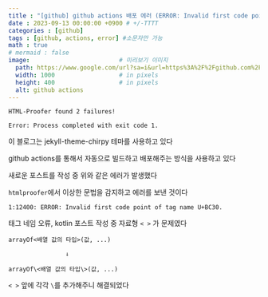 ```yaml
---
title : "[github] github actions 배포 에러 (ERROR: Invalid first code point of tag name U+BC30.)"
date : 2023-09-13 00:00:00 +0900 # +/-TTTT
categories : [github]
tags : [github, actions, error] #소문자만 가능
math : true
# mermaid : false
image:                         # 미리보기 이미지
  path: https://www.google.com/url?sa=i&url=https%3A%2F%2Fgithub.com%2Factions&psig=AOvVaw2I-IPJkJATwwtnc4LvMduw&ust=1694777064709000&source=images&cd=vfe&opi=89978449&ved=0CBAQjRxqFwoTCNC5q9n-qYEDFQAAAAAdAAAAABAE
  width: 1000                  # in pixels
  height: 400                  # in pixels
  alt: github actions
---
```


```
HTML-Proofer found 2 failures!

Error: Process completed with exit code 1.
```

이 블로그는 jekyll-theme-chirpy 테마를 사용하고 있다

github actions를 통해서 자동으로 빌드하고 배포해주는 방식을 사용하고 있다

새로운 포스트를 작성 중 위와 같은 에러가 발생했다

`htmlproofer`에서 이상한 문법을 감지하고 에러를 보낸 것이다


```
1:12400: ERROR: Invalid first code point of tag name U+BC30.
```

태그 네임 오류, kotlin 포스트 작성 중 자료형 `< >` 가 문제였다

```
arrayOf<배열 값의 타입>(값, ...)

                ↓

arrayOf\<배열 값의 타입\>(값, ...)
```

`< >` 앞에 각각 `\`를 추가해주니 해결되었다